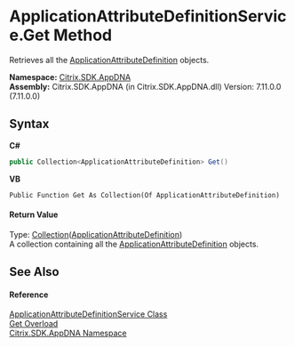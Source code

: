 # ApplicationAttributeDefinitionService.Get Method 
 

Retrieves all the <a href="6abacc77-38ad-8572-e2dd-e6f19ca0f74c">ApplicationAttributeDefinition</a> objects.

**Namespace:**&nbsp;[Citrix.SDK.AppDNA](index.md)<br />**Assembly:**&nbsp;Citrix.SDK.AppDNA (in Citrix.SDK.AppDNA.dll) Version: 7.11.0.0 (7.11.0.0)

## Syntax

**C#**
```csharp
public Collection<ApplicationAttributeDefinition> Get()
```

**VB**
```vbnet
Public Function Get As Collection(Of ApplicationAttributeDefinition)
```


#### Return Value
Type: <a href="http://msdn2.microsoft.com/en-us/library/ms132397" target="_blank">Collection</a>(<a href="6abacc77-38ad-8572-e2dd-e6f19ca0f74c">ApplicationAttributeDefinition</a>)<br />A collection containing all the <a href="6abacc77-38ad-8572-e2dd-e6f19ca0f74c">ApplicationAttributeDefinition</a> objects.

## See Also


#### Reference
<a href="ea8d208e-2e45-940c-103d-bff3bbef2876">ApplicationAttributeDefinitionService Class</a><br /><a href="5f858199-5ae3-e5df-e871-99b74ce569ad">Get Overload</a><br /><a href="fe2d265b-410b-8b11-1eb4-a790e0b062bf">Citrix.SDK.AppDNA Namespace</a><br />
